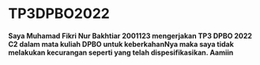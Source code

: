 # TP3DPBO2022

#### Saya Muhamad Fikri Nur Bakhtiar 2001123 mengerjakan TP3  DPBO 2022 C2 dalam mata kuliah DPBO untuk keberkahanNya maka saya tidak melakukan kecurangan seperti yang telah dispesifikasikan. Aamiin


